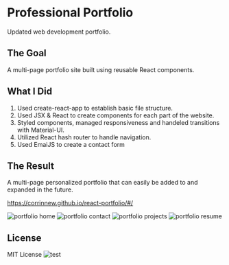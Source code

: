 # Professional Portfolio
Updated web development portfolio.

## The Goal
A multi-page portfolio site built using reusable React components.

## What I Did
1. Used create-react-app to establish basic file structure.
2. Used JSX & React to create components for each part of the website.
3. Styled components, managed responsiveness and handeled transitions with Material-UI.
4. Utilized React hash router to handle navigation.
5. Used EmaiJS to create a contact form

## The Result

A multi-page personalized portfolio that can easily be added to and expanded in the future.

https://corrinnew.github.io/react-portfolio/#/

![portfolio home](https://github.com/CorrinneW/react-portfolio/blob/main/public/portfolio_home.png)
![portfolio contact](https://github.com/CorrinneW/react-portfolio/blob/main/public/portfolio_contact.png)
![portfolio projects](https://github.com/CorrinneW/react-portfolio/blob/main/public/portfolio_projects.png)
![portfolio resume](https://github.com/CorrinneW/react-portfolio/blob/main/public/portfolio_resume.png)

## License

MIT License
![test](https://img.shields.io/apm/l/test)
